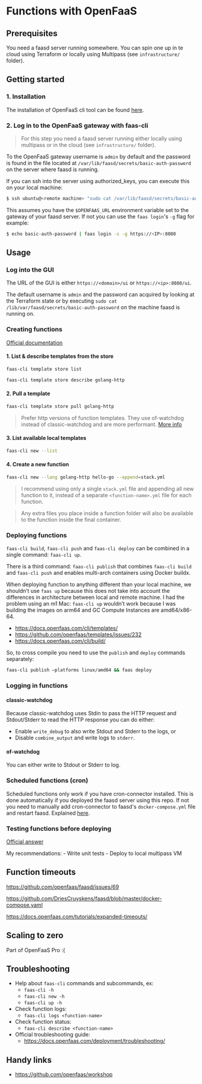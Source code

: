 # Functions with OpenFaaS

## Prerequisites

You need a faasd server running somewhere. You can spin one up in te cloud using Terraform or locally using Multipass (see `infrastructure/` folder).

## Getting started

### 1. Installation

The installation of OpenFaaS cli tool can be found [here](https://docs.openfaas.com/cli/install/).

### 2. Log in to the OpenFaaS gateway with faas-cli

> For this step you need a faasd server running either locally using multipass or in the cloud (see `infrastructure/` folder).

To the OpenFaaS gateway username is `admin` by default and the password is found in the file located at `/var/lib/faasd/secrets/basic-auth-password` on the server where faasd is running.

If you can ssh into the server using authorized_keys, you can execute this on your local machine:

```bash
$ ssh ubuntu@<remote machine> "sudo cat /var/lib/faasd/secrets/basic-auth-password" | faas login -s
```

This assumes you have the `$OPENFAAS_URL` environment variable set to the gateway of your faasd server. If not you can use the `faas login`'s `-g` flag for example:

```bash
$ echo basic-auth-password | faas login -s -g https://<IP>:8080
```

## Usage

### Log into the GUI

The URL of the GUI is either `https://<domain>/ui` or `https://<ip>:8080/ui`.

The default username is `admin` and the password can acquired by looking at the Terraform state or by executing `sudo cat /lib/var/faasd/secrets/basic-auth-password` on the machine faasd is running on.

### Creating functions

[Official documentation](https://docs.openfaas.com/cli/templates/)

#### 1. List & describe templates from the store

```bash
faas-cli template store list
```

```bash
faas-cli template store describe golang-http
```

#### 2. Pull a template

```bash
faas-cli template store pull golang-http
```

> Prefer http versions of function templates. They use of-watchdog instead of classic-watchdog and are more performant. [More info](https://docs.openfaas.com/architecture/watchdog/)

#### 3. List available local templates

```bash
faas-cli new --list
```

#### 4. Create a new function

```bash
faas-cli new --lang golang-http hello-go --append=stack.yml
```

> I recommend using only a single `stack.yml` file and appending all new function to it, instead of a separate `<function-name>.yml` file for each function.

> Any extra files you place inside a function folder will also be available to the function inside the final container.

### Deploying functions

`faas-cli build`, `faas-cli push` and `faas-cli deploy` can be combined in a single command: `faas-cli up`.

There is a third command: `faas-cli publish` that combines `faas-cli build` and `faas-cli push` and enables multi-arch containers using Docker buildx.

When deploying function to anything different than your local machine, we shouldn’t use `faas up` because this does not take into account the differences in architecture between local and remote machine. I had the problem using an m1 Mac: `faas-cli up` wouldn’t work because I was building the images on arm64 and GC Compute Instances are amd64/x86-64.
- <https://docs.openfaas.com/cli/templates/>
- <https://github.com/openfaas/templates/issues/232>
- <https://docs.openfaas.com/cli/build/>

So, to cross compile you need to use the `publish` and `deploy` commands separately:

```bash
faas-cli publish —platforms linux/amd64 && faas deploy
```

### Logging in functions

#### classic-watchdog
Because classic-watchdog uses Stdin to pass the HTTP request and Stdout/Stderr to read the HTTP response you can do either:

- Enable `write_debug` to also write Stdout and Stderr to the logs, or
- Disable `combine_output` and write logs to `stderr`.

#### of-watchdog

You can either write to Stdout or Stderr to log.

### Scheduled functions (cron)

Scheduled functions only work if you have cron-connector installed. This is done automatically if you deployed the faasd server using this repo. If not you need to manually add cron-connector to faasd's `docker-compose.yml` file and restart faasd. Explained [here](https://libraries.io/go/github.com%2Fopenfaas-incubator%2Fcron-connector).

### Testing functions before deploying

[Official answer](https://docs.openfaas.com/deployment/troubleshooting/#i-want-to-test-my-function-without-deploying-it)

My recommendations: 
    - Write unit tests 
    - Deploy to local multipass VM

## Function timeouts

https://github.com/openfaas/faasd/issues/69


https://github.com/DriesCruyskens/faasd/blob/master/docker-compose.yaml


https://docs.openfaas.com/tutorials/expanded-timeouts/

## Scaling to zero

Part of OpenFaaS Pro :(

## Troubleshooting

- Help about `faas-cli` commands and subcommands, ex:
  - `faas-cli -h`
  - `faas-cli new -h`
  - `faas-cli up -h`
- Check function logs:
  - `faas-cli logs <function-name>`
- Check function status:
  - `faas-cli describe <function-name>`
- Official troubleshooting guide:
  - <https://docs.openfaas.com/deployment/troubleshooting/>

## Handy links

- <https://github.com/openfaas/workshop>